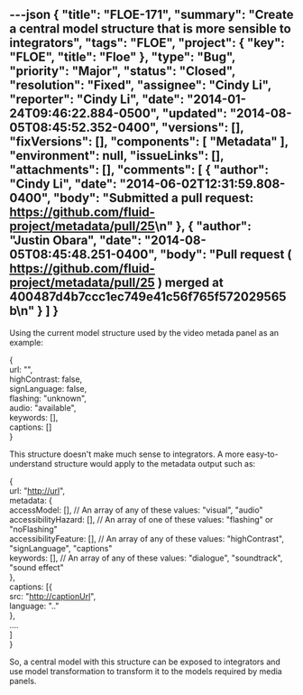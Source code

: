---json
{
  "title": "FLOE-171",
  "summary": "Create a central model structure that is more sensible to integrators",
  "tags": "FLOE",
  "project": {
    "key": "FLOE",
    "title": "Floe"
  },
  "type": "Bug",
  "priority": "Major",
  "status": "Closed",
  "resolution": "Fixed",
  "assignee": "Cindy Li",
  "reporter": "Cindy Li",
  "date": "2014-01-24T09:46:22.884-0500",
  "updated": "2014-08-05T08:45:52.352-0400",
  "versions": [],
  "fixVersions": [],
  "components": [
    "Metadata"
  ],
  "environment": null,
  "issueLinks": [],
  "attachments": [],
  "comments": [
    {
      "author": "Cindy Li",
      "date": "2014-06-02T12:31:59.808-0400",
      "body": "Submitted a pull request: <https://github.com/fluid-project/metadata/pull/25>\n"
    },
    {
      "author": "Justin Obara",
      "date": "2014-08-05T08:45:48.251-0400",
      "body": "Pull request ( <https://github.com/fluid-project/metadata/pull/25> ) merged at 400487d4b7ccc1ec749e41c56f765f572029565b\n"
    }
  ]
}
---
Using the current model structure used by the video metada panel as an example:

{\
url: "",\
highContrast: false,\
signLanguage: false,\
flashing: "unknown",\
audio: "available",\
keywords: \[],\
captions: \[]\
}

This structure doesn't make much sense to integrators. A more easy-to-understand structure would apply to the metadata output such as:&#x20;

{\
url: "[http://url](http://url/)",\
metadata: {\
accessModel: \[],                // An array of any of these values: "visual", "audio"\
accessibilityHazard: \[],      // An array of one of these values: "flashing" or "noFlashing"\
accessibilityFeature: \[],     // An array of any of these values: "highContrast", "signLanguage", "captions"\
keywords: \[],                     // An array of any of these values: "dialogue", "soundtrack", "sound effect"\
},\
captions: \[{\
src: "[http://captionUrl](http://captionurl/)",\
language: ".."\
}, \
....\
]\
}

So, a central model with this structure can be exposed to integrators and use model transformation to transform it to the models required by media panels.

        
